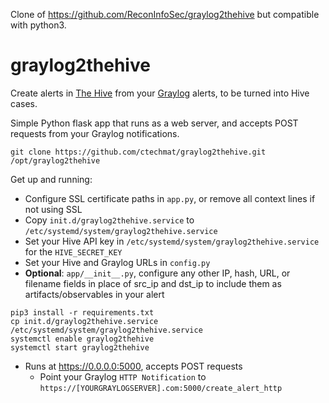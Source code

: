 Clone of https://github.com/ReconInfoSec/graylog2thehive but compatible with python3.

# graylog2thehive

Create alerts in [The Hive](https://github.com/TheHive-Project/TheHive) from your [Graylog](https://github.com/Graylog2/graylog2-server/) alerts, to be turned into Hive cases.

Simple Python flask app that runs as a web server, and accepts POST requests from your Graylog notifications.

```
git clone https://github.com/ctechmat/graylog2thehive.git /opt/graylog2thehive
```

Get up and running:
* Configure SSL certificate paths in `app.py`, or remove all context lines if not using SSL
* Copy `init.d/graylog2thehive.service` to `/etc/systemd/system/graylog2thehive.service`
* Set your Hive API key in `/etc/systemd/system/graylog2thehive.service` for the `HIVE_SECRET_KEY`
* Set your Hive and Graylog URLs in `config.py`
* **Optional**: `app/__init__.py`, configure any other IP, hash, URL, or filename fields in place of src_ip and dst_ip to include them as artifacts/observables in your alert

```
pip3 install -r requirements.txt
cp init.d/graylog2thehive.service /etc/systemd/system/graylog2thehive.service
systemctl enable graylog2thehive
systemctl start graylog2thehive
```

* Runs at https://0.0.0.0:5000, accepts POST requests
  * Point your Graylog `HTTP Notification` to `https://[YOURGRAYLOGSERVER].com:5000/create_alert_http`
